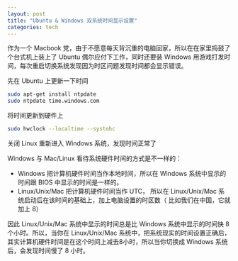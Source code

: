```yaml
---
layout: post
title: "Ubuntu & Windows 双系统时间显示设置"
categories: tech
---
```

作为一个 Macbook 党，由于不愿意每天背沉重的电脑回家，所以在在家里捣鼓了个台式机上装上了 Ubuntu 偶尔应付下工作，同时还要装 Windows 用游戏打发时间，每次重启切换系统发现因为时区问题发现时间都会显示错误。
<!--more-->

先在 Ubuntu 上更新一下时间
```bash
sudo apt-get install ntpdate
sudo ntpdate time.windows.com
```
将时间更新到硬件上
```bash
sudo hwclock --localtime --systohc
```
关闭 Linux 重新进入 Windows 系统，发现时间正常了

Windows 与 Mac/Linux 看待系统硬件时间的方式是不一样的：
* Windows 把计算机硬件时间当作本地时间，所以在 Windows 系统中显示的时间跟 BIOS 中显示的时间是一样的。
* Linux/Unix/Mac 把计算机硬件时间当作 UTC， 所以在 Linux/Unix/Mac 系统启动后在该时间的基础上，加上电脑设置的时区数（ 比如我们在中国，它就加上 8）

因此 Linux/Unix/Mac 系统中显示的时间总是比 Windows 系统中显示的时间快 8 个小时。所以，当你在 Linux/Unix/Mac 系统中，把系统现实的时间设置正确后，其实计算机硬件时间是在这个时间上减去8小时，所以当你切换成 Windows 系统后，会发现时间慢了 8 小时。
